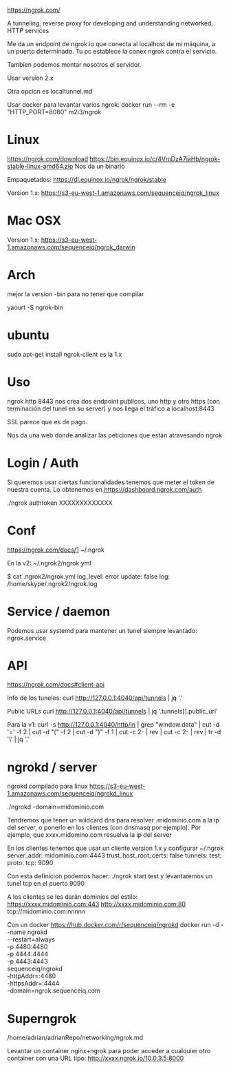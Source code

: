 https://ngrok.com/

A tunneling, reverse proxy for developing and understanding networked, HTTP services

Me da un endpoint de ngrok.io que conecta al localhost de mi máquina, a un puerto determinado.
Tu pc establece la conex ngrok contra el servicio.

Tambíen podemos montar nosotros el servidor.

Usar version 2.x

Otra opcion es localtunnel.md

Usar docker para levantar varios ngrok:
docker run --rm -e "HTTP_PORT=8080" m2i3/ngrok

# Linux
https://ngrok.com/download
https://bin.equinox.io/c/4VmDzA7iaHb/ngrok-stable-linux-amd64.zip
Nos da un binario

Empaquetados: https://dl.equinox.io/ngrok/ngrok/stable

Version 1.x: https://s3-eu-west-1.amazonaws.com/sequenceiq/ngrok_linux

# Mac OSX
Version 1.x: https://s3-eu-west-1.amazonaws.com/sequenceiq/ngrok_darwin

# Arch
mejor la version -bin para no tener que compilar

yaourt -S ngrok-bin

# ubuntu
sudo apt-get install ngrok-client
  es la 1.x


# Uso

ngrok http 8443
  nos crea dos endpoint publicos, uno http y otro https (con terminación del tunel en su server) y nos llega el tráfico a localhost:8443

SSL parece que es de pago.

Nos da una web donde analizar las peticiones que están atravesando ngrok

# Login / Auth
Si queremos usar ciertas funcionalidades tenemos que meter el token de nuestra cuenta.
Lo obtenemos en https://dashboard.ngrok.com/auth

./ngrok authtoken XXXXXXXXXXXXX


# Conf
https://ngrok.com/docs/1
~/.ngrok

En la v2: ~/.ngrok2/ngrok.yml

$ cat .ngrok2/ngrok.yml 
log_level: error
update: false
log: /home/skype/.ngrok2/ngrok.log


# Service / daemon
Podemos usar systemd para mantener un tunel siempre levantado:
ngrok.service


# API
https://ngrok.com/docs#client-api

Info de los tuneles:
curl http://127.0.0.1:4040/api/tunnels | jq '.'

Public URLs
curl http://127.0.0.1:4040/api/tunnels | jq '.tunnels[].public_url'


Para la v1:
curl -s http://127.0.0.1:4040/http/in | grep "window.data" | cut -d '=' -f 2 | cut -d "(" -f 2 | cut -d ")" -f 1 | cut -c 2- | rev | cut -c 2- | rev | tr -d '\\' | jq '.'


# ngrokd / server
ngrokd compilado para linux
https://s3-eu-west-1.amazonaws.com/sequenceiq/ngrokd_linux

./ngrokd -domain=midominio.com

Tendremos que tener un wildcard dns para resolver .midominio.com a la ip del server, o ponerlo en los clientes (con dnsmasq por ejemplo).
Por ejemplo, que xxxx.midomino.com resuelva la ip del server

En los clientes tenemos que usar un cliente version 1.x y configurar
~/.ngrok
server_addr: midominio.com:4443
trust_host_root_certs: false
tunnels:
  test:
    proto:
      tcp: 9090

Con esta definicion podemos hacer: ./ngrok start test
y levantaremos un tunel tcp en el puerto 9090

A los clientes se les darán dominios del estilo:
https://xxxx.midominio.com:443
http://xxxx.midominio.com:80
tcp://midominio.com:nnnnn


Con un docker https://hub.docker.com/r/sequenceiq/ngrokd
docker run -d --name ngrokd \
  --restart=always \
  -p 4480:4480 \
  -p 4444:4444 \
  -p 4443:4443 \
  sequenceiq/ngrokd \
    -httpAddr=:4480 \
    -httpsAddr=:4444 \
    -domain=ngrok.sequenceiq.com



# Superngrok
/home/adrian/adrianRepo/networking/ngrok.md

Levantar un container nginx+ngrok para poder acceder a cualquier otro container con una URL tipo:
http://xxxx.ngrok.io/10.0.3.5:8000
